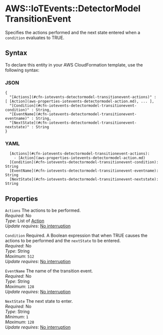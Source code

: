 # AWS::IoTEvents::DetectorModel TransitionEvent<a name="aws-properties-iotevents-detectormodel-transitionevent"></a>

Specifies the actions performed and the next state entered when a `condition` evaluates to TRUE\.

## Syntax<a name="aws-properties-iotevents-detectormodel-transitionevent-syntax"></a>

To declare this entity in your AWS CloudFormation template, use the following syntax:

### JSON<a name="aws-properties-iotevents-detectormodel-transitionevent-syntax.json"></a>

```
{
  "[Actions](#cfn-iotevents-detectormodel-transitionevent-actions)" : [ [Action](aws-properties-iotevents-detectormodel-action.md), ... ],
  "[Condition](#cfn-iotevents-detectormodel-transitionevent-condition)" : String,
  "[EventName](#cfn-iotevents-detectormodel-transitionevent-eventname)" : String,
  "[NextState](#cfn-iotevents-detectormodel-transitionevent-nextstate)" : String
}
```

### YAML<a name="aws-properties-iotevents-detectormodel-transitionevent-syntax.yaml"></a>

```
  [Actions](#cfn-iotevents-detectormodel-transitionevent-actions): 
    - [Action](aws-properties-iotevents-detectormodel-action.md)
  [Condition](#cfn-iotevents-detectormodel-transitionevent-condition): String
  [EventName](#cfn-iotevents-detectormodel-transitionevent-eventname): String
  [NextState](#cfn-iotevents-detectormodel-transitionevent-nextstate): String
```

## Properties<a name="aws-properties-iotevents-detectormodel-transitionevent-properties"></a>

`Actions`  <a name="cfn-iotevents-detectormodel-transitionevent-actions"></a>
The actions to be performed\.  
*Required*: No  
*Type*: List of [Action](aws-properties-iotevents-detectormodel-action.md)  
*Update requires*: [No interruption](https://docs.aws.amazon.com/AWSCloudFormation/latest/UserGuide/using-cfn-updating-stacks-update-behaviors.html#update-no-interrupt)

`Condition`  <a name="cfn-iotevents-detectormodel-transitionevent-condition"></a>
Required\. A Boolean expression that when TRUE causes the actions to be performed and the `nextState` to be entered\.  
*Required*: No  
*Type*: String  
*Maximum*: `512`  
*Update requires*: [No interruption](https://docs.aws.amazon.com/AWSCloudFormation/latest/UserGuide/using-cfn-updating-stacks-update-behaviors.html#update-no-interrupt)

`EventName`  <a name="cfn-iotevents-detectormodel-transitionevent-eventname"></a>
The name of the transition event\.  
*Required*: No  
*Type*: String  
*Maximum*: `128`  
*Update requires*: [No interruption](https://docs.aws.amazon.com/AWSCloudFormation/latest/UserGuide/using-cfn-updating-stacks-update-behaviors.html#update-no-interrupt)

`NextState`  <a name="cfn-iotevents-detectormodel-transitionevent-nextstate"></a>
The next state to enter\.  
*Required*: No  
*Type*: String  
*Minimum*: `1`  
*Maximum*: `128`  
*Update requires*: [No interruption](https://docs.aws.amazon.com/AWSCloudFormation/latest/UserGuide/using-cfn-updating-stacks-update-behaviors.html#update-no-interrupt)